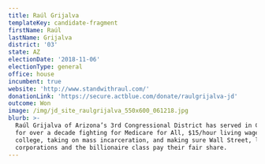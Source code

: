 ```yaml
---
title: Raúl Grijalva
templateKey: candidate-fragment
firstName: Raúl
lastName: Grijalva
district: '03'
state: AZ
electionDate: '2018-11-06'
electionType: general
office: house
incumbent: true
website: 'http://www.standwithraul.com/'
donationLink: 'https://secure.actblue.com/donate/raulgrijalva-jd'
outcome: Won
image: /img/jd_site_raulgrijalva_550x600_061218.jpg
blurb: >-
  Raúl Grijalva of Arizona’s 3rd Congressional District has served in Congress
  for over a decade fighting for Medicare for All, $15/hour living wage, free
  college, taking on mass incarceration, and making sure Wall Street, large
  corporations and the billionaire class pay their fair share.
---
```


